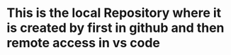 # This is the local Repository where it is created by first in github and then remote access in vs code
